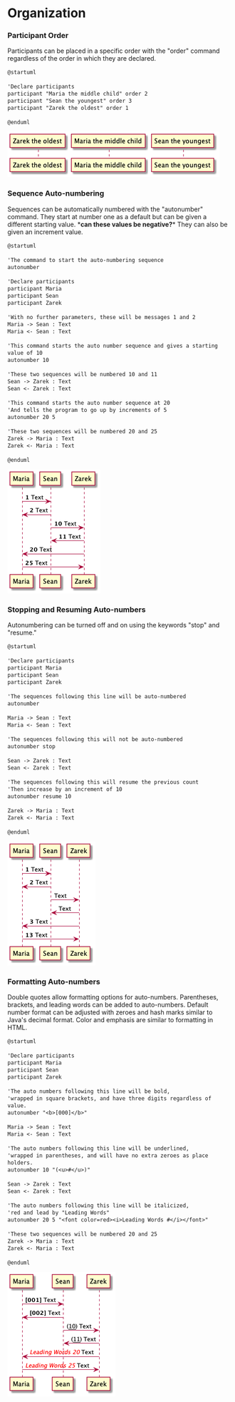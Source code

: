 # Organization

### Participant Order

Participants can be placed in a specific order with the "order" command regardless of the order in which they are declared.

```
@startuml

'Declare participants
participant "Maria the middle child" order 2
participant "Sean the youngest" order 3
participant "Zarek the oldest" order 1

@enduml
```

![Ordered participants](../../../../.gitbook/assets/11Order.png)

### Sequence Auto-numbering

Sequences can be automatically numbered with the "autonumber" command. They start at number one as a default but can be given a different starting value. \***can these values be negative?**\* They can also be given an increment value.

```
@startuml

'The command to start the auto-numbering sequence
autonumber

'Declare participants
participant Maria
participant Sean
participant Zarek

'With no further parameters, these will be messages 1 and 2
Maria -> Sean : Text
Maria <- Sean : Text

'This command starts the auto number sequence and gives a starting value of 10
autonumber 10

'These two sequences will be numbered 10 and 11
Sean -> Zarek : Text
Sean <- Zarek : Text

'This command starts the auto number sequence at 20 
'And tells the program to go up by increments of 5
autonumber 20 5

'These two sequences will be numbered 20 and 25
Zarek -> Maria : Text
Zarek <- Maria : Text

@enduml
```

![Auto-numbered sequences](../../../../.gitbook/assets/12SequenceNumbering.png)

### Stopping and Resuming Auto-numbers

Autonumbering can be turned off and on using the keywords "stop" and "resume."

```
@startuml

'Declare participants
participant Maria
participant Sean
participant Zarek

'The sequences following this line will be auto-numbered
autonumber

Maria -> Sean : Text
Maria <- Sean : Text

'The sequences following this will not be auto-numbered
autonumber stop

Sean -> Zarek : Text
Sean <- Zarek : Text

'The sequences following this will resume the previous count
'Then increase by an increment of 10
autonumber resume 10

Zarek -> Maria : Text
Zarek <- Maria : Text

@enduml
```

![A break in auto-numbering](../../../../.gitbook/assets/14StopResumeAutonumbering.png)

### Formatting Auto-numbers

Double quotes allow formatting options for auto-numbers. Parentheses, brackets, and leading words can be added to auto-numbers. Default number format can be adjusted with zeroes and hash marks similar to Java's decimal format. Color and emphasis are similar to formatting in HTML.

```
@startuml

'Declare participants
participant Maria
participant Sean
participant Zarek

'The auto numbers following this line will be bold, 
'wrapped in square brackets, and have three digits regardless of value.
autonumber "<b>[000]</b>"

Maria -> Sean : Text
Maria <- Sean : Text

'The auto numbers following this line will be underlined,
'wrapped in parentheses, and will have no extra zeroes as place holders.
autonumber 10 "(<u>#</u>)"

Sean -> Zarek : Text
Sean <- Zarek : Text

'The auto numbers following this line will be italicized,
'red and lead by "Leading Words"
autonumber 20 5 "<font color=red><i>Leading Words #</i></font>"

'These two sequences will be numbered 20 and 25
Zarek -> Maria : Text
Zarek <- Maria : Text

@enduml
```

![Formatted auto-numbers](../../../../.gitbook/assets/13FormattingAutoNumbers.png)
